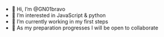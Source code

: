 - 👋 Hi, I’m @GN01bravo
- 👀 I’m interested in JavaScript & python 
- 🌱 I’m currently working in my first steps 
- 💞️ As my preparation progresses I will be open to collaborate


<!---
GN01bravo/GN01bravo is a ✨ special ✨ repository because its `README.md` (this file) appears on your GitHub profile.
You can click the Preview link to take a look at your changes.
--->
